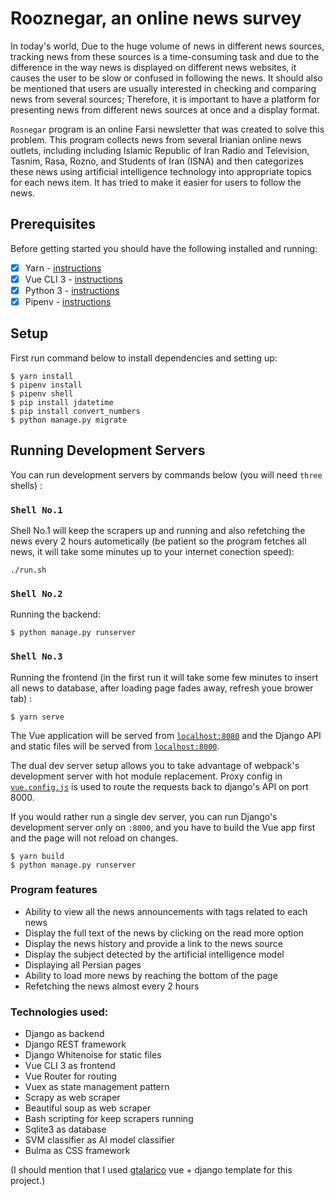 # Rooznegar, an online news survey

In today's world, Due to the huge volume of news in different news sources, tracking news from these sources is a time-consuming task and due to the difference in the way news is displayed on different news websites, it causes the user to be slow or confused in following the news. It should also be mentioned that users are usually interested in checking and comparing news from several sources; Therefore, it is important to have a platform for presenting news from different news sources at once and a display format.

`Rosnegar` program is an online Farsi newsletter that was created to solve this problem. This program collects news from several Irianian online news outlets, including including Islamic Republic of Iran Radio and Television, Tasnim, Rasa, Rozno, and Students of Iran (ISNA) and then categorizes these news using artificial intelligence technology into appropriate topics for each news item. It has tried to make it easier for users to follow the news.

## Prerequisites

Before getting started you should have the following installed and running:

- [X] Yarn - [instructions](https://yarnpkg.com/en/docs/install)
- [X] Vue CLI 3 - [instructions](https://cli.vuejs.org/guide/installation.html)
- [X] Python 3 - [instructions](https://wiki.python.org/moin/BeginnersGuide)
- [X] Pipenv - [instructions](https://pipenv.readthedocs.io/en/latest/install/#installing-pipenv)

## Setup
First run command below to install dependencies and setting up:
```
$ yarn install
$ pipenv install
$ pipenv shell
$ pip install jdatetime
$ pip install convert_numbers
$ python manage.py migrate
```

## Running Development Servers
You can run development servers by commands below (you will need `three` shells) :

### `Shell No.1`
Shell No.1 will keep the scrapers up and running and also refetching the news every 2 hours autometically (be patient so the program fetches all news, it will take some minutes up to your internet conection speed):
```
./run.sh
```
### `Shell No.2`
Running the backend:
```
$ python manage.py runserver
```
### `Shell No.3`
Running the frontend (in the first run it will take some few minutes to insert all news to database, after loading page fades away, refresh youe brower tab) :
```
$ yarn serve
```

The Vue application will be served from [`localhost:8080`](http://localhost:8080/) and the Django API
and static files will be served from [`localhost:8000`](http://localhost:8000/).

The dual dev server setup allows you to take advantage of
webpack's development server with hot module replacement.
Proxy config in [`vue.config.js`](/vue.config.js) is used to route the requests
back to django's API on port 8000.

If you would rather run a single dev server, you can run Django's
development server only on `:8000`, and you have to build the Vue app first
and the page will not reload on changes.

```
$ yarn build
$ python manage.py runserver
```

### Program features
* Ability to view all the news announcements with tags related to each news
* Display the full text of the news by clicking on the read more option
* Display the news history and provide a link to the news source
* Display the subject detected by the artificial intelligence model
* Displaying all Persian pages
* Ability to load more news by reaching the bottom of the page
* Refetching the news almost every 2 hours
        

### Technologies used:
* Django as backend
* Django REST framework
* Django Whitenoise for static files
* Vue CLI 3 as frontend
* Vue Router for routing
* Vuex as state management pattern
* Scrapy as web scraper
* Beautiful soup as web scraper
* Bash scripting for keep scrapers running
* Sqlite3 as database
* SVM classifier as AI model classifier
* Bulma as CSS framework

(I should mention that I used [gtalarico](https://github.com/gtalarico/django-vue-template) vue + django template for this project.)
